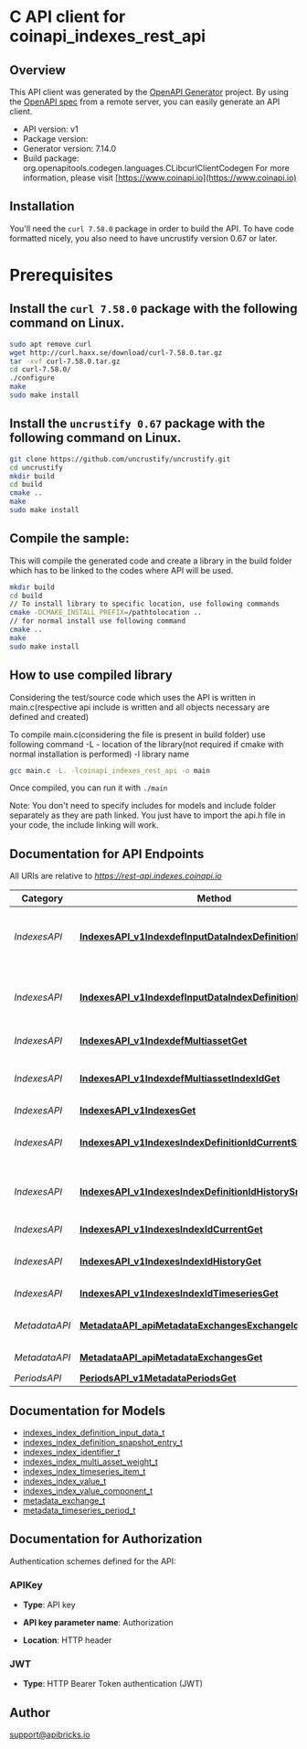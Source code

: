 # C API client for coinapi_indexes_rest_api

## Overview
This API client was generated by the [OpenAPI Generator](https://openapi-generator.tech) project. By using the [OpenAPI spec](https://openapis.org) from a remote server, you can easily generate an API client.

- API version: v1
- Package version: 
- Generator version: 7.14.0
- Build package: org.openapitools.codegen.languages.CLibcurlClientCodegen
For more information, please visit [https://www.coinapi.io](https://www.coinapi.io)

## Installation
You'll need the `curl 7.58.0` package in order to build the API. To have code formatted nicely, you also need to have uncrustify version 0.67 or later.

# Prerequisites

## Install the `curl 7.58.0` package with the following command on Linux.
```bash
sudo apt remove curl
wget http://curl.haxx.se/download/curl-7.58.0.tar.gz
tar -xvf curl-7.58.0.tar.gz
cd curl-7.58.0/
./configure
make
sudo make install
```
## Install the `uncrustify 0.67` package with the following command on Linux.
```bash
git clone https://github.com/uncrustify/uncrustify.git
cd uncrustify
mkdir build
cd build
cmake ..
make
sudo make install
```

## Compile the sample:
This will compile the generated code and create a library in the build folder which has to be linked to the codes where API will be used.
```bash
mkdir build
cd build
// To install library to specific location, use following commands
cmake -DCMAKE_INSTALL_PREFIX=/pathtolocation ..
// for normal install use following command
cmake ..
make
sudo make install
```
## How to use compiled library
Considering the test/source code which uses the API is written in main.c(respective api include is written and all objects necessary are defined and created)

To compile main.c(considering the file is present in build folder) use following command
-L - location of the library(not required if cmake with normal installation is performed)
-l library name
```bash
gcc main.c -L. -lcoinapi_indexes_rest_api -o main
```
Once compiled, you can run it with ``` ./main ```

Note: You don't need to specify includes for models and include folder separately as they are path linked. You just have to import the api.h file in your code, the include linking will work.

## Documentation for API Endpoints

All URIs are relative to *https://rest-api.indexes.coinapi.io*

Category | Method | HTTP request | Description
------------ | ------------- | ------------- | -------------
*IndexesAPI* | [**IndexesAPI_v1IndexdefInputDataIndexDefinitionIdAllGet**](docs/IndexesAPI.md#IndexesAPI_v1IndexdefInputDataIndexDefinitionIdAllGet) | **GET** /v1/indexdef/input-data/{index_definition_id}/all | Returns all data inputs for a specific index definition
*IndexesAPI* | [**IndexesAPI_v1IndexdefInputDataIndexDefinitionIdGet**](docs/IndexesAPI.md#IndexesAPI_v1IndexdefInputDataIndexDefinitionIdGet) | **GET** /v1/indexdef/input-data/{index_definition_id} | Returns data inputs for certain index definition and time
*IndexesAPI* | [**IndexesAPI_v1IndexdefMultiassetGet**](docs/IndexesAPI.md#IndexesAPI_v1IndexdefMultiassetGet) | **GET** /v1/indexdef/multiasset | Get all multi-asset weights
*IndexesAPI* | [**IndexesAPI_v1IndexdefMultiassetIndexIdGet**](docs/IndexesAPI.md#IndexesAPI_v1IndexdefMultiassetIndexIdGet) | **GET** /v1/indexdef/multiasset/{index_id} | Get multi-asset weights for specific index
*IndexesAPI* | [**IndexesAPI_v1IndexesGet**](docs/IndexesAPI.md#IndexesAPI_v1IndexesGet) | **GET** /v1/indexes | List indexes
*IndexesAPI* | [**IndexesAPI_v1IndexesIndexDefinitionIdCurrentSnapshotGet**](docs/IndexesAPI.md#IndexesAPI_v1IndexesIndexDefinitionIdCurrentSnapshotGet) | **GET** /v1/indexes/{index_definition_id}/currentSnapshot | Current Index Values for index definition
*IndexesAPI* | [**IndexesAPI_v1IndexesIndexDefinitionIdHistorySnapshotGet**](docs/IndexesAPI.md#IndexesAPI_v1IndexesIndexDefinitionIdHistorySnapshotGet) | **GET** /v1/indexes/{index_definition_id}/historySnapshot | Historical Index Values for index definition
*IndexesAPI* | [**IndexesAPI_v1IndexesIndexIdCurrentGet**](docs/IndexesAPI.md#IndexesAPI_v1IndexesIndexIdCurrentGet) | **GET** /v1/indexes/{index_id}/current | Current Index Value
*IndexesAPI* | [**IndexesAPI_v1IndexesIndexIdHistoryGet**](docs/IndexesAPI.md#IndexesAPI_v1IndexesIndexIdHistoryGet) | **GET** /v1/indexes/{index_id}/history | Historical Index Value w/Composition
*IndexesAPI* | [**IndexesAPI_v1IndexesIndexIdTimeseriesGet**](docs/IndexesAPI.md#IndexesAPI_v1IndexesIndexIdTimeseriesGet) | **GET** /v1/indexes/{index_id}/timeseries | Timeseries Index Value
*MetadataAPI* | [**MetadataAPI_apiMetadataExchangesExchangeIdGet**](docs/MetadataAPI.md#MetadataAPI_apiMetadataExchangesExchangeIdGet) | **GET** /api/metadata/exchanges/{exchange_id} | List all exchanges by exchange_id
*MetadataAPI* | [**MetadataAPI_apiMetadataExchangesGet**](docs/MetadataAPI.md#MetadataAPI_apiMetadataExchangesGet) | **GET** /api/metadata/exchanges | List all exchanges
*PeriodsAPI* | [**PeriodsAPI_v1MetadataPeriodsGet**](docs/PeriodsAPI.md#PeriodsAPI_v1MetadataPeriodsGet) | **GET** /v1/metadata/periods | List all periods


## Documentation for Models

 - [indexes_index_definition_input_data_t](docs/indexes_index_definition_input_data.md)
 - [indexes_index_definition_snapshot_entry_t](docs/indexes_index_definition_snapshot_entry.md)
 - [indexes_index_identifier_t](docs/indexes_index_identifier.md)
 - [indexes_index_multi_asset_weight_t](docs/indexes_index_multi_asset_weight.md)
 - [indexes_index_timeseries_item_t](docs/indexes_index_timeseries_item.md)
 - [indexes_index_value_t](docs/indexes_index_value.md)
 - [indexes_index_value_component_t](docs/indexes_index_value_component.md)
 - [metadata_exchange_t](docs/metadata_exchange.md)
 - [metadata_timeseries_period_t](docs/metadata_timeseries_period.md)


## Documentation for Authorization


Authentication schemes defined for the API:
### APIKey

- **Type**: API key

- **API key parameter name**: Authorization
- **Location**: HTTP header

### JWT


- **Type**: HTTP Bearer Token authentication (JWT)


## Author

support@apibricks.io


